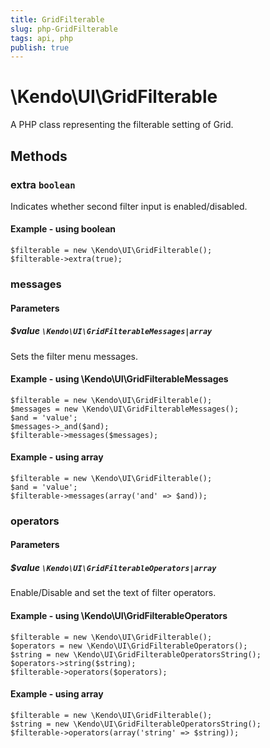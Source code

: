 ```yaml
---
title: GridFilterable
slug: php-GridFilterable
tags: api, php
publish: true
---
```


# \Kendo\UI\GridFilterable

A PHP class representing the filterable setting of Grid.


## Methods

### extra `boolean`

Indicates whether second filter input is enabled/disabled.


#### Example - using boolean
    $filterable = new \Kendo\UI\GridFilterable();
    $filterable->extra(true);

### messages

#### Parameters

##### $value `\Kendo\UI\GridFilterableMessages|array`

Sets the filter menu messages.


#### Example - using \Kendo\UI\GridFilterableMessages

    $filterable = new \Kendo\UI\GridFilterable();
    $messages = new \Kendo\UI\GridFilterableMessages();
    $and = 'value';
    $messages->_and($and);
    $filterable->messages($messages);

#### Example - using array

    $filterable = new \Kendo\UI\GridFilterable();
    $and = 'value';
    $filterable->messages(array('and' => $and));

### operators

#### Parameters

##### $value `\Kendo\UI\GridFilterableOperators|array`

Enable/Disable and set the text of filter operators.


#### Example - using \Kendo\UI\GridFilterableOperators

    $filterable = new \Kendo\UI\GridFilterable();
    $operators = new \Kendo\UI\GridFilterableOperators();
    $string = new \Kendo\UI\GridFilterableOperatorsString();
    $operators->string($string);
    $filterable->operators($operators);

#### Example - using array

    $filterable = new \Kendo\UI\GridFilterable();
    $string = new \Kendo\UI\GridFilterableOperatorsString();
    $filterable->operators(array('string' => $string));

